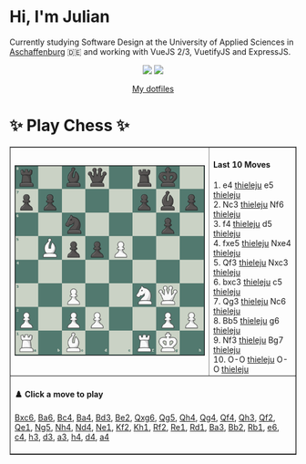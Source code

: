 # **Hi, I'm Julian**

Currently studying Software Design at the University of Applied Sciences in <a href="https://www.th-ab.de/en/" >Aschaffenburg</a> :de: and working with VueJS 2/3, VuetifyJS and ExpressJS.

<p align="center">
  <img src="https://github-readme-stats.vercel.app/api/top-langs/?username=thieleju&theme=blue-green&hide=jupyter%20notebook&layout=compact"  />
  <img width="420" src="https://github-readme-stats.vercel.app/api?username=thieleju&theme=blue-green&show_icons=true"/>
</p>

<p align="center">
    <a href="https://github.com/thieleju/dotfiles">My dotfiles</a>
</p>

<h1>✨ Play Chess ✨ </h1>

<table border="1" style="width:100%; border-collapse:collapse;">
<tr>
  <td><img src="https://raw.githubusercontent.com/thieleju/thieleju/main/games/game0/chessboard-1723978484.png" alt="Chessboard" width="600"/></td>
  <td>
    <h4>Last 10 Moves</h4>
    1. e4 <a href="https://github.com/thieleju">thieleju</a> e5 <a href="https://github.com/thieleju">thieleju</a><br>
2. Nc3 <a href="https://github.com/thieleju">thieleju</a> Nf6 <a href="https://github.com/thieleju">thieleju</a><br>
3. f4 <a href="https://github.com/thieleju">thieleju</a> d5 <a href="https://github.com/thieleju">thieleju</a><br>
4. fxe5 <a href="https://github.com/thieleju">thieleju</a> Nxe4 <a href="https://github.com/thieleju">thieleju</a><br>
5. Qf3 <a href="https://github.com/thieleju">thieleju</a> Nxc3 <a href="https://github.com/thieleju">thieleju</a><br>
6. bxc3 <a href="https://github.com/thieleju">thieleju</a> c5 <a href="https://github.com/thieleju">thieleju</a><br>
7. Qg3 <a href="https://github.com/thieleju">thieleju</a> Nc6 <a href="https://github.com/thieleju">thieleju</a><br>
8. Bb5 <a href="https://github.com/thieleju">thieleju</a> g6 <a href="https://github.com/thieleju">thieleju</a><br>
9. Nf3 <a href="https://github.com/thieleju">thieleju</a> Bg7 <a href="https://github.com/thieleju">thieleju</a><br>
10. O-O <a href="https://github.com/thieleju">thieleju</a> O-O <a href="https://github.com/thieleju">thieleju</a><br>

  </td>
</tr>
<tr>
  <td colspan="2">
    <h4>♟️ Click a move to play</h4>
    <a href="https://github.com/thieleju/thieleju/issues/new?title=Bxc6&body=Click+%27Submit+new+Issue%27+to+play+the+move&labels=chess" target="_blank">Bxc6</a>, <a href="https://github.com/thieleju/thieleju/issues/new?title=Ba6&body=Click+%27Submit+new+Issue%27+to+play+the+move&labels=chess" target="_blank">Ba6</a>, <a href="https://github.com/thieleju/thieleju/issues/new?title=Bc4&body=Click+%27Submit+new+Issue%27+to+play+the+move&labels=chess" target="_blank">Bc4</a>, <a href="https://github.com/thieleju/thieleju/issues/new?title=Ba4&body=Click+%27Submit+new+Issue%27+to+play+the+move&labels=chess" target="_blank">Ba4</a>, <a href="https://github.com/thieleju/thieleju/issues/new?title=Bd3&body=Click+%27Submit+new+Issue%27+to+play+the+move&labels=chess" target="_blank">Bd3</a>, <a href="https://github.com/thieleju/thieleju/issues/new?title=Be2&body=Click+%27Submit+new+Issue%27+to+play+the+move&labels=chess" target="_blank">Be2</a>, <a href="https://github.com/thieleju/thieleju/issues/new?title=Qxg6&body=Click+%27Submit+new+Issue%27+to+play+the+move&labels=chess" target="_blank">Qxg6</a>, <a href="https://github.com/thieleju/thieleju/issues/new?title=Qg5&body=Click+%27Submit+new+Issue%27+to+play+the+move&labels=chess" target="_blank">Qg5</a>, <a href="https://github.com/thieleju/thieleju/issues/new?title=Qh4&body=Click+%27Submit+new+Issue%27+to+play+the+move&labels=chess" target="_blank">Qh4</a>, <a href="https://github.com/thieleju/thieleju/issues/new?title=Qg4&body=Click+%27Submit+new+Issue%27+to+play+the+move&labels=chess" target="_blank">Qg4</a>, <a href="https://github.com/thieleju/thieleju/issues/new?title=Qf4&body=Click+%27Submit+new+Issue%27+to+play+the+move&labels=chess" target="_blank">Qf4</a>, <a href="https://github.com/thieleju/thieleju/issues/new?title=Qh3&body=Click+%27Submit+new+Issue%27+to+play+the+move&labels=chess" target="_blank">Qh3</a>, <a href="https://github.com/thieleju/thieleju/issues/new?title=Qf2&body=Click+%27Submit+new+Issue%27+to+play+the+move&labels=chess" target="_blank">Qf2</a>, <a href="https://github.com/thieleju/thieleju/issues/new?title=Qe1&body=Click+%27Submit+new+Issue%27+to+play+the+move&labels=chess" target="_blank">Qe1</a>, <a href="https://github.com/thieleju/thieleju/issues/new?title=Ng5&body=Click+%27Submit+new+Issue%27+to+play+the+move&labels=chess" target="_blank">Ng5</a>, <a href="https://github.com/thieleju/thieleju/issues/new?title=Nh4&body=Click+%27Submit+new+Issue%27+to+play+the+move&labels=chess" target="_blank">Nh4</a>, <a href="https://github.com/thieleju/thieleju/issues/new?title=Nd4&body=Click+%27Submit+new+Issue%27+to+play+the+move&labels=chess" target="_blank">Nd4</a>, <a href="https://github.com/thieleju/thieleju/issues/new?title=Ne1&body=Click+%27Submit+new+Issue%27+to+play+the+move&labels=chess" target="_blank">Ne1</a>, <a href="https://github.com/thieleju/thieleju/issues/new?title=Kf2&body=Click+%27Submit+new+Issue%27+to+play+the+move&labels=chess" target="_blank">Kf2</a>, <a href="https://github.com/thieleju/thieleju/issues/new?title=Kh1&body=Click+%27Submit+new+Issue%27+to+play+the+move&labels=chess" target="_blank">Kh1</a>, <a href="https://github.com/thieleju/thieleju/issues/new?title=Rf2&body=Click+%27Submit+new+Issue%27+to+play+the+move&labels=chess" target="_blank">Rf2</a>, <a href="https://github.com/thieleju/thieleju/issues/new?title=Re1&body=Click+%27Submit+new+Issue%27+to+play+the+move&labels=chess" target="_blank">Re1</a>, <a href="https://github.com/thieleju/thieleju/issues/new?title=Rd1&body=Click+%27Submit+new+Issue%27+to+play+the+move&labels=chess" target="_blank">Rd1</a>, <a href="https://github.com/thieleju/thieleju/issues/new?title=Ba3&body=Click+%27Submit+new+Issue%27+to+play+the+move&labels=chess" target="_blank">Ba3</a>, <a href="https://github.com/thieleju/thieleju/issues/new?title=Bb2&body=Click+%27Submit+new+Issue%27+to+play+the+move&labels=chess" target="_blank">Bb2</a>, <a href="https://github.com/thieleju/thieleju/issues/new?title=Rb1&body=Click+%27Submit+new+Issue%27+to+play+the+move&labels=chess" target="_blank">Rb1</a>, <a href="https://github.com/thieleju/thieleju/issues/new?title=e6&body=Click+%27Submit+new+Issue%27+to+play+the+move&labels=chess" target="_blank">e6</a>, <a href="https://github.com/thieleju/thieleju/issues/new?title=c4&body=Click+%27Submit+new+Issue%27+to+play+the+move&labels=chess" target="_blank">c4</a>, <a href="https://github.com/thieleju/thieleju/issues/new?title=h3&body=Click+%27Submit+new+Issue%27+to+play+the+move&labels=chess" target="_blank">h3</a>, <a href="https://github.com/thieleju/thieleju/issues/new?title=d3&body=Click+%27Submit+new+Issue%27+to+play+the+move&labels=chess" target="_blank">d3</a>, <a href="https://github.com/thieleju/thieleju/issues/new?title=a3&body=Click+%27Submit+new+Issue%27+to+play+the+move&labels=chess" target="_blank">a3</a>, <a href="https://github.com/thieleju/thieleju/issues/new?title=h4&body=Click+%27Submit+new+Issue%27+to+play+the+move&labels=chess" target="_blank">h4</a>, <a href="https://github.com/thieleju/thieleju/issues/new?title=d4&body=Click+%27Submit+new+Issue%27+to+play+the+move&labels=chess" target="_blank">d4</a>, <a href="https://github.com/thieleju/thieleju/issues/new?title=a4&body=Click+%27Submit+new+Issue%27+to+play+the+move&labels=chess" target="_blank">a4</a>
     <br/><br/>
  </td>
</tr>
</table>
